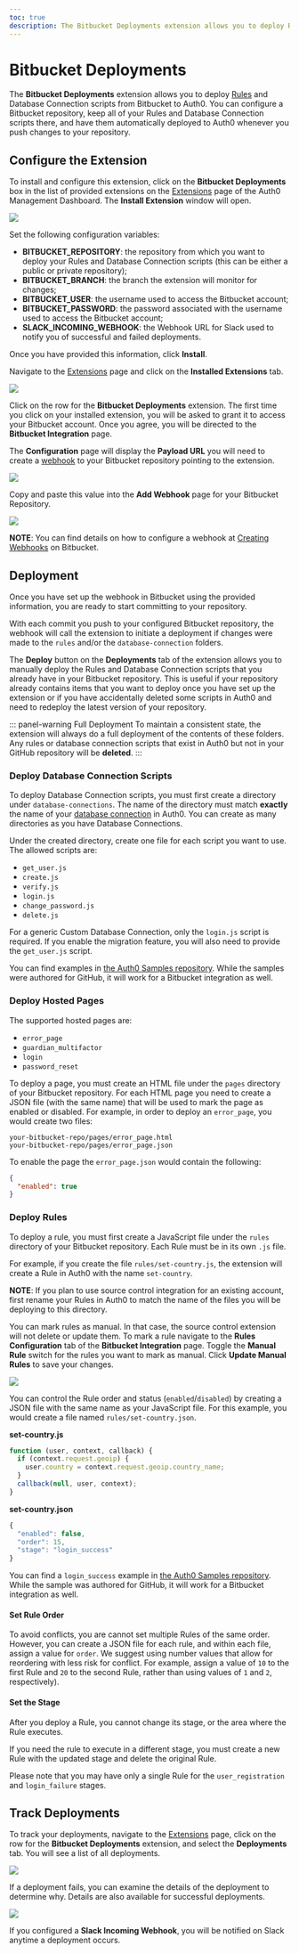 ```yaml
---
toc: true
description: The Bitbucket Deployments extension allows you to deploy Rules and Database Connection scripts from Bitbucket to Auth0.
---
```


# Bitbucket Deployments

The **Bitbucket Deployments** extension allows you to deploy [Rules](/rules) and Database Connection scripts from Bitbucket to Auth0. You can configure a Bitbucket repository, keep all of your Rules and Database Connection scripts there, and have them automatically deployed to Auth0 whenever you push changes to your repository.

## Configure the Extension

To install and configure this extension, click on the **Bitbucket Deployments** box in the list of provided extensions on the [Extensions](${manage_url}/#/extensions) page of the Auth0 Management Dashboard. The **Install Extension** window will open.

![](/media/articles/extensions/bitbucket-deploy/configure-extension.png)

Set the following configuration variables:

* **BITBUCKET_REPOSITORY**: the repository from which you want to deploy your Rules and Database Connection scripts (this can be either a public or private repository);
* **BITBUCKET_BRANCH**: the branch the extension will monitor for changes;
* **BITBUCKET_USER**: the username used to access the Bitbucket account;
* **BITBUCKET_PASSWORD**: the password associated with the username used to access the Bitbucket account;
* **SLACK_INCOMING_WEBHOOK**: the Webhook URL for Slack used to notify you of successful and failed deployments.

Once you have provided this information, click **Install**.

Navigate to the [Extensions](${manage_url}/#/extensions) page and click on the **Installed Extensions** tab.

![](/media/articles/extensions/bitbucket-deploy/installed-extensions.png)

Click on the row for the **Bitbucket Deployments** extension. The first time you click on your installed extension, you will be asked to grant it to access your Bitbucket account. Once you agree, you will be directed to the **Bitbucket Integration** page.

The **Configuration** page will display the **Payload URL** you will need to create a [webhook](https://confluence.atlassian.com/bitbucket/manage-webhooks-735643732.html) to your Bitbucket repository pointing to the extension.

![](/media/articles/extensions/bitbucket-deploy/config-parameters.png)

Copy and paste this value into the **Add Webhook** page for your Bitbucket Repository.

![](/media/articles/extensions/bitbucket-deploy/webhook-setup.png)

**NOTE**: You can find details on how to configure a webhook at [Creating Webhooks](https://confluence.atlassian.com/bitbucket/manage-webhooks-735643732.html#Managewebhooks-create_webhookCreatingwebhooks) on Bitbucket.

## Deployment

Once you have set up the webhook in Bitbucket using the provided information, you are ready to start committing to your repository.

With each commit you push to your configured Bitbucket repository, the webhook will call the extension to initiate a deployment if changes were made to the `rules` and/or the `database-connection` folders.

The **Deploy** button on the **Deployments** tab of the extension allows you to manually deploy the Rules and Database Connection scripts that you already have in your Bitbucket repository. This is useful if your repository already contains items that you want to deploy once you have set up the extension or if you have accidentally deleted some scripts in Auth0 and need to redeploy the latest version of your repository.

::: panel-warning Full Deployment
To maintain a consistent state, the extension will always do a full deployment of the contents of these folders. Any rules or database connection scripts that exist in Auth0 but not in your GitHub repository will be **deleted**.
:::

### Deploy Database Connection Scripts

To deploy Database Connection scripts, you must first create a directory under `database-connections`. The name of the directory must match **exactly** the name of your [database connection](${manage_url}/#/connections/database) in Auth0. You can create as many directories as you have Database Connections.

Under the created directory, create one file for each script you want to use. The allowed scripts are:

- `get_user.js`
- `create.js`
- `verify.js`
- `login.js`
- `change_password.js`
- `delete.js`

For a generic Custom Database Connection, only the `login.js` script is required. If you enable the migration feature, you will also need to provide the `get_user.js` script.

You can find examples in [the Auth0 Samples repository](https://github.com/auth0-samples/github-source-control-integration/tree/master/database-connections/my-custom-db). While the samples were authored for GitHub, it will work for a Bitbucket integration as well.

### Deploy Hosted Pages

The supported hosted pages are:
- `error_page`
- `guardian_multifactor`
- `login`
- `password_reset`

To deploy a page, you must create an HTML file under the `pages` directory of your Bitbucket repository. For each HTML page you need to create a JSON file (with the same name) that will be used to mark the page as enabled or disabled. For example, in order to deploy an `error_page`, you would create two files:

```text
your-bitbucket-repo/pages/error_page.html
your-bitbucket-repo/pages/error_page.json
```

To enable the page the `error_page.json` would contain the following:

```json
{
  "enabled": true
}
```

### Deploy Rules

To deploy a rule, you must first create a JavaScript file under the `rules` directory of your Bitbucket repository. Each Rule must be in its own `.js` file.

For example, if you create the file `rules/set-country.js`, the extension will create a Rule in Auth0 with the name `set-country`.

**NOTE**: If you plan to use source control integration for an existing account, first rename your Rules in Auth0 to match the name of the files you will be deploying to this directory.

You can mark rules as manual. In that case, the source control extension will not delete or update them. To mark a rule navigate to the **Rules Configuration** tab of the **Bitbucket Integration** page. Toggle the **Manual Rule** switch for the rules you want to mark as manual. Click **Update Manual Rules** to save your changes.

![](/media/articles/extensions/bitbucket-deploy/manual-rules.png)

You can control the Rule order and status (`enabled`/`disabled`) by creating a JSON file with the same name as your JavaScript file. For this example, you would create a file named `rules/set-country.json`.

__set-country.js__
```javascript
function (user, context, callback) {
  if (context.request.geoip) {
    user.country = context.request.geoip.country_name;
  }
  callback(null, user, context);
}
```

__set-country.json__
```javascript
{
  "enabled": false,
  "order": 15,
  "stage": "login_success"
}
```

You can find a `login_success` example in [the Auth0 Samples repository](https://github.com/auth0-samples/github-source-control-integration/tree/master/rules). While the sample was authored for GitHub, it will work for a Bitbucket integration as well.

#### Set Rule Order

To avoid conflicts, you are cannot set multiple Rules of the same order. However, you can create a JSON file for each rule, and within each file, assign a value for `order`. We suggest using number values that allow for reordering with less risk for conflict. For example, assign a value of `10` to the first Rule and `20` to the second Rule, rather than using values of `1` and `2`, respectively).

#### Set the Stage

After you deploy a Rule, you cannot change its stage, or the area where the Rule executes.

If you need the rule to execute in a different stage, you must create a new Rule with the updated stage and delete the original Rule.

Please note that you may have only a single Rule for the `user_registration` and `login_failure` stages.

## Track Deployments

To track your deployments, navigate to the [Extensions](${manage_url}/#/extensions) page, click on the row for the **Bitbucket Deployments** extension, and select the **Deployments** tab. You will see a list of all deployments.

![](/media/articles/extensions/bitbucket-deploy/deploy-tracking.png)

If a deployment fails, you can examine the details of the deployment to determine why. Details are also available for successful deployments.

![](/media/articles/extensions/bitbucket-deploy/logs.png)

If you configured a **Slack Incoming Webhook**, you will be notified on Slack anytime a deployment occurs.
